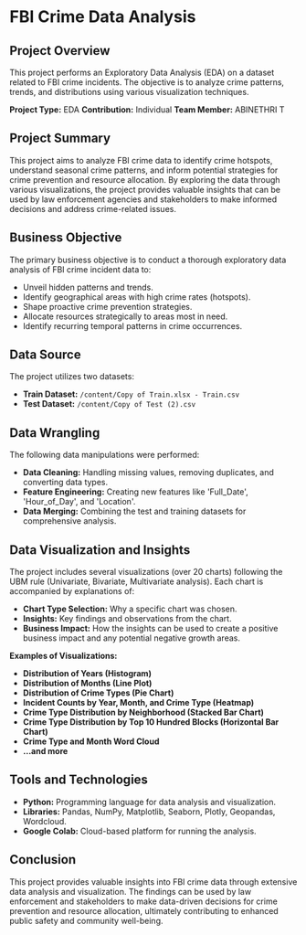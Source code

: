 # FBI Crime Data Analysis

## Project Overview

This project performs an Exploratory Data Analysis (EDA) on a dataset related to FBI crime incidents. The objective is to analyze crime patterns, trends, and distributions using various visualization techniques. 

**Project Type:** EDA
**Contribution:** Individual
**Team Member:** ABINETHRI T

## Project Summary

This project aims to analyze FBI crime data to identify crime hotspots, understand seasonal crime patterns, and inform potential strategies for crime prevention and resource allocation. By exploring the data through various visualizations, the project provides valuable insights that can be used by law enforcement agencies and stakeholders to make informed decisions and address crime-related issues.

## Business Objective

The primary business objective is to conduct a thorough exploratory data analysis of FBI crime incident data to:

* Unveil hidden patterns and trends.
* Identify geographical areas with high crime rates (hotspots).
* Shape proactive crime prevention strategies.
* Allocate resources strategically to areas most in need.
* Identify recurring temporal patterns in crime occurrences.

## Data Source

The project utilizes two datasets:

* **Train Dataset:** `/content/Copy of Train.xlsx - Train.csv`
* **Test Dataset:** `/content/Copy of Test (2).csv`

## Data Wrangling

The following data manipulations were performed:

* **Data Cleaning:** Handling missing values, removing duplicates, and converting data types.
* **Feature Engineering:** Creating new features like 'Full_Date', 'Hour_of_Day', and 'Location'.
* **Data Merging:** Combining the test and training datasets for comprehensive analysis.

## Data Visualization and Insights

The project includes several visualizations (over 20 charts) following the UBM rule (Univariate, Bivariate, Multivariate analysis). Each chart is accompanied by explanations of:

* **Chart Type Selection:** Why a specific chart was chosen.
* **Insights:** Key findings and observations from the chart.
* **Business Impact:** How the insights can be used to create a positive business impact and any potential negative growth areas.

**Examples of Visualizations:**

* **Distribution of Years (Histogram)**
* **Distribution of Months (Line Plot)**
* **Distribution of Crime Types (Pie Chart)**
* **Incident Counts by Year, Month, and Crime Type (Heatmap)**
* **Crime Type Distribution by Neighborhood (Stacked Bar Chart)**
* **Crime Type Distribution by Top 10 Hundred Blocks (Horizontal Bar Chart)**
* **Crime Type and Month Word Cloud**
* **...and more**

## Tools and Technologies

* **Python:** Programming language for data analysis and visualization.
* **Libraries:** Pandas, NumPy, Matplotlib, Seaborn, Plotly, Geopandas, Wordcloud.
* **Google Colab:** Cloud-based platform for running the analysis.

## Conclusion

This project provides valuable insights into FBI crime data through extensive data analysis and visualization. The findings can be used by law enforcement and stakeholders to make data-driven decisions for crime prevention and resource allocation, ultimately contributing to enhanced public safety and community well-being.
